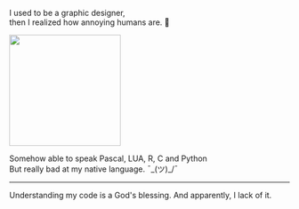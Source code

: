 I used to be a graphic designer, <br>
then I realized how annoying humans are. 💢

<img src="https://github.com/Neek0tine/SATRIADATA-BDC/blob/main/nyannoopaque.gif" width="200">

Somehow able to speak Pascal, LUA, R, C and Python  <br>
But really bad at my native language.  ¯\_(ツ)_/¯<br>


<hr>
Understanding my code is a God's blessing. And apparently, I lack of it.

<!---
Neek0tine/Neek0tine is a guy who currently had urges to automate something because how easy python is.
--->

